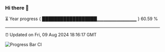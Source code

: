 ### Hi there 👋

⏳ Year progress { ██████████████████▁▁▁▁▁▁▁▁▁▁▁▁ } 60.59 %

---

⏰ Updated on Fri, 09 Aug 2024 18:16:17 GMT

![Progress Bar CI](https://github.com/liununu/liununu/workflows/Progress%20Bar%20CI/badge.svg)
